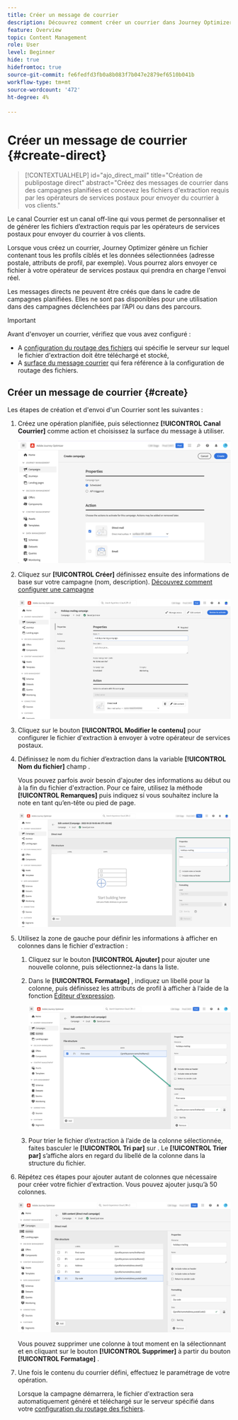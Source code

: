 ```yaml
---
title: Créer un message de courrier
description: Découvrez comment créer un courrier dans Journey Optimizer
feature: Overview
topic: Content Management
role: User
level: Beginner
hide: true
hidefromtoc: true
source-git-commit: fe6fedfd3fb0a8b083f7b047e2879ef6510b041b
workflow-type: tm+mt
source-wordcount: '472'
ht-degree: 4%

---
```


# Créer un message de courrier {#create-direct}

>[!CONTEXTUALHELP]
>id="ajo_direct_mail"
>title="Création de publipostage direct"
>abstract="Créez des messages de courrier dans des campagnes planifiées et concevez les fichiers d&#39;extraction requis par les opérateurs de services postaux pour envoyer du courrier à vos clients."

Le canal Courrier est un canal off-line qui vous permet de personnaliser et de générer les fichiers d’extraction requis par les opérateurs de services postaux pour envoyer du courrier à vos clients.

Lorsque vous créez un courrier, Journey Optimizer génère un fichier contenant tous les profils ciblés et les données sélectionnées (adresse postale, attributs de profil, par exemple). Vous pourrez alors envoyer ce fichier à votre opérateur de services postaux qui prendra en charge l&#39;envoi réel.

Les messages directs ne peuvent être créés que dans le cadre de campagnes planifiées. Elles ne sont pas disponibles pour une utilisation dans des campagnes déclenchées par l’API ou dans des parcours.

>[!IMPORTANT]
>
>Avant d&#39;envoyer un courrier, vérifiez que vous avez configuré :
>* A [configuration du routage des fichiers](../configuration/direct-mail-configuration.md#file-routing-configuration) qui spécifie le serveur sur lequel le fichier d&#39;extraction doit être téléchargé et stocké,
>* A [surface du message courrier](../configuration/direct-mail-configuration.md#direct-mail-surface) qui fera référence à la configuration de routage des fichiers.


## Créer un message de courrier {#create}

Les étapes de création et d&#39;envoi d&#39;un Courrier sont les suivantes :

1. Créez une opération planifiée, puis sélectionnez **[!UICONTROL Canal Courrier]** comme action et choisissez la surface du message à utiliser.

   ![](assets/direct-mail-campaign.png)

1. Cliquez sur **[!UICONTROL Créer]** définissez ensuite des informations de base sur votre campagne (nom, description). [Découvrez comment configurer une campagne](../campaigns/create-campaign.md)

   ![](assets/direct-mail-edit.png)

1. Cliquez sur le bouton **[!UICONTROL Modifier le contenu]** pour configurer le fichier d&#39;extraction à envoyer à votre opérateur de services postaux.

1. Définissez le nom du fichier d’extraction dans la variable **[!UICONTROL Nom du fichier]** champ .

   Vous pouvez parfois avoir besoin d&#39;ajouter des informations au début ou à la fin du fichier d&#39;extraction. Pour ce faire, utilisez la méthode **[!UICONTROL Remarques]** puis indiquez si vous souhaitez inclure la note en tant qu’en-tête ou pied de page.

   <!--Click on the button to the right of the Output file field and enter the desired label. You can use personalization fields, content blocks and dynamic text (see Defining content). For example, you can complete the label with the delivery ID or the extraction date.-->

   ![](assets/direct-mail-properties.png)

1. Utilisez la zone de gauche pour définir les informations à afficher en colonnes dans le fichier d&#39;extraction :

   1. Cliquez sur le bouton **[!UICONTROL Ajouter]** pour ajouter une nouvelle colonne, puis sélectionnez-la dans la liste.

   1. Dans le **[!UICONTROL Formatage]** , indiquez un libellé pour la colonne, puis définissez les attributs de profil à afficher à l’aide de la fonction [Éditeur d’expression](../personalization/personalization-build-expressions.md).

      ![](assets/direct-mail-content.png)

   1. Pour trier le fichier d’extraction à l’aide de la colonne sélectionnée, faites basculer le **[!UICONTROL Tri par]** sur . Le **[!UICONTROL Trier par]** s’affiche alors en regard du libellé de la colonne dans la structure du fichier.

1. Répétez ces étapes pour ajouter autant de colonnes que nécessaire pour créer votre fichier d&#39;extraction. Vous pouvez ajouter jusqu’à 50 colonnes.

   ![](assets/direct-mail-complete.png)

   Vous pouvez supprimer une colonne à tout moment en la sélectionnant et en cliquant sur le bouton **[!UICONTROL Supprimer]** à partir du bouton **[!UICONTROL Formatage]** .

1. Une fois le contenu du courrier défini, effectuez le paramétrage de votre opération.

   Lorsque la campagne démarrera, le fichier d&#39;extraction sera automatiquement généré et téléchargé sur le serveur spécifié dans votre [configuration du routage des fichiers](../configuration/direct-mail-configuration.md).
